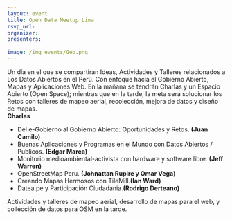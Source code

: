 ```yaml
---
layout: event
title: Open Data Meetup Lima
rsvp_url: 
organizer: 
presenters:
    
image: /img_events/Geo.png
---
```

Un día en el que se compartiran Ideas, Actividades y Talleres relacionados a Los Datos Abiertos en el Perú. Con enfoque hacia el Gobierno Abierto, Mapas y Aplicaciones Web. En la mañana se tendrán Charlas y un Espacio Abierto (Open Space); mientras que en la tarde, la meta será solucionar los Retos con talleres de mapeo aerial, recolección, mejora de datos y diseño de mapas.  
**Charlas**  

- Del e-Gobierno al Gobierno Abierto: Oportunidades y Retos. **(Juan Camilo)**
- Buenas Aplicaciones y Programas en el Mundo con Datos Abiertos / Publicos. **(Edgar Marca)**
- Monitorio medioambiental-activista con hardware y software libre. **(Jeff Warren)**
- OpenStreetMap Peru. **(Johnattan Rupire y Omar Vega)**
- Creando Mapas Hermosos con TileMill.**(Ian Ward)**
- Datea.pe y Participación Ciudadania.**(Rodrigo Derteano)**  

Actividades y talleres de mapeo aerial, desarrollo de mapas para el web, y collección de datos para OSM en la tarde.

